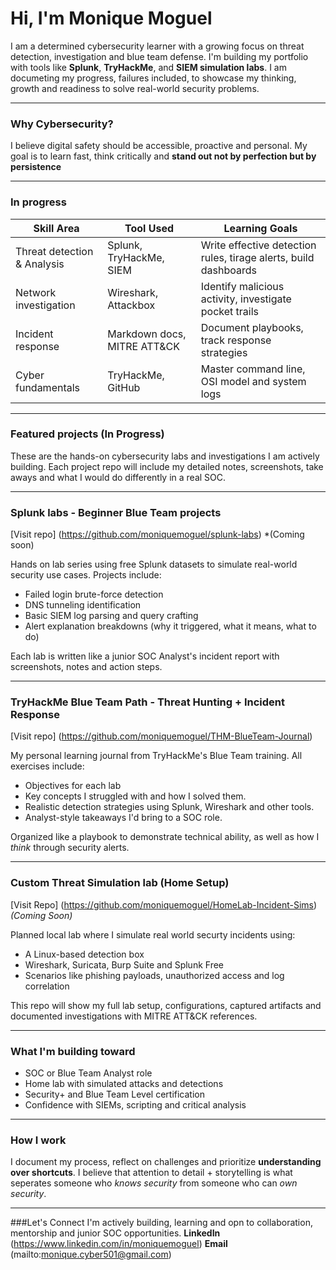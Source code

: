 # Hi, I'm Monique Moguel
I am a determined cybersecurity learner with a growing focus on threat detection, investigation and blue team defense. I'm building my portfolio with tools like **Splunk**, **TryHackMe**, and **SIEM simulation labs**. I am documeting my progress, failures included, to showcase my thinking, growth and readiness to solve real-world security problems. 

----
### Why Cybersecurity?
I believe digital safety should be accessible, proactive and personal. My goal is to learn fast, think critically and **stand out not by perfection but by persistence**

----
### In progress

|Skill Area                    |Tool Used                           |Learning Goals                                                    |
|------------------------------|------------------------------------|------------------------------------------------------------------|
|Threat detection & Analysis   | Splunk, TryHackMe, SIEM            | Write effective detection rules, tirage alerts, build dashboards |
|Network investigation         | Wireshark, Attackbox               | Identify malicious activity, investigate pocket trails           |
|Incident response             | Markdown docs, MITRE ATT&CK        | Document playbooks, track response strategies                    |
|Cyber fundamentals            | TryHackMe, GitHub                  | Master command line, OSI model and system logs                   |

----
### Featured projects (In Progress)
These are the hands-on cybersecurity labs and investigations I am actively building. Each project repo will include my detailed notes, screenshots, take aways and what I would do differently in a real SOC. 

----

### Splunk labs - Beginner Blue Team projects
[Visit repo] (https://github.com/moniquemoguel/splunk-labs) *(Coming soon)

Hands on lab series using free Splunk datasets to simulate real-world security use cases. Projects include:
- Failed login brute-force detection
- DNS tunneling identification
- Basic SIEM log parsing and query crafting
- Alert explanation breakdowns (why it triggered, what it means, what to do)

Each lab is written like a junior SOC Analyst's incident report with screenshots, notes and action steps. 

----

### TryHackMe Blue Team Path - Threat Hunting + Incident Response 
[Visit repo] (https://github.com/moniquemoguel/THM-BlueTeam-Journal)

My personal learning journal from TryHackMe's Blue Team training. All exercises include:
- Objectives for each lab
- Key concepts I struggled with and how I solved them.
- Realistic detection strategies using Splunk, Wireshark and other tools.
- Analyst-style takeaways I'd bring to a SOC role.

Organized like a playbook to demonstrate technical ability, as well as how I *think* through security alerts. 

----

### Custom Threat Simulation lab (Home Setup)
[Visit Repo] (https://github.com/moniquemoguel/HomeLab-Incident-Sims) *(Coming Soon)*

Planned local lab where I simulate real world securty incidents using:

- A Linux-based detection box
- Wireshark, Suricata, Burp Suite and Splunk Free
- Scenarios like phishing payloads, unauthorized access and log correlation

This repo will show my full lab setup, configurations, captured artifacts and documented investigations with MITRE ATT&CK references. 

----

### What I'm building toward
- SOC or Blue Team Analyst role
- Home lab with simulated attacks and detections
- Security+ and Blue Team Level certification
- Confidence with SIEMs, scripting and critical analysis

----

### How I work

I document my process, reflect on challenges and prioritize **understanding over shortcuts**. I believe that attention to detail + storytelling is what seperates someone who *knows security* from someone who can *own security*. 

----

###Let's Connect
I'm actively building, learning and opn to collaboration, mentorship and junior SOC opportunities. 
**LinkedIn** (https://www.linkedin.com/in/moniquemoguel)
**Email** (mailto:monique.cyber501@gmail.com)





